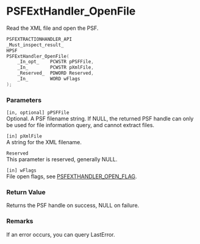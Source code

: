# PSFExtHandler_OpenFile
Read the XML file and open the PSF.
````c
PSFEXTRACTIONHANDLER_API
_Must_inspect_result_
HPSF
PSFExtHandler_OpenFile(
    _In_opt_    PCWSTR pPSFFile,
    _In_        PCWSTR pXmlFile,
	_Reserved_  PDWORD Reserved,
	_In_        WORD wFlags
);
````
### Parameters
`[in, optional] pPSFFile`  
Optional. A PSF filename string. If NULL, the returned PSF handle can only be used for file information query, and cannot extract files.

`[in] pXmlFile`  
A string for the XML filename.

`Reserved`  
This parameter is reserved, generally NULL.

`[in] wFlags`  
File open flags, see [PSFEXTHANDLER_OPEN_FLAG](PSFEXTHANDLER_OPEN_FLAG_en.md).
### Return Value
Returns the PSF handle on success, NULL on failure.
### Remarks
If an error occurs, you can query LastError.
